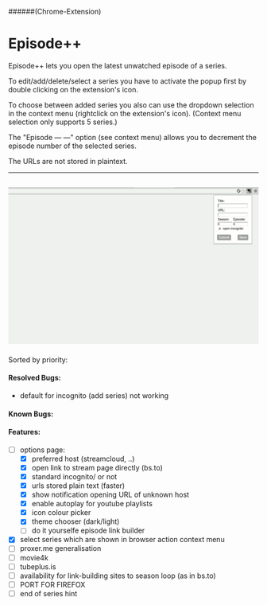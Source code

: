 ######(Chrome-Extension)
# Episode++

Episode++ lets you open the latest unwatched episode of a series.
<!-- detailed description
that can be found on one of the following supported domains:
* netflix (experimental: enter url from first episode)
* youtube playlists
* kinox
* bs.to
* animehaven.org (experimental)
* proxer.me
-->

To edit/add/delete/select a series you have to activate the popup first by double clicking on the extension's icon.

To choose between added series you also can use the dropdown selection in the context menu (rightclick on the extension's icon).
(Context menu selection only supports 5 series.)

The "Episode — —" option (see context menu) allows you to decrement the episode number of the selected series.

The URLs are not stored in plaintext.

<!-- detailed description
Disclaimer:
Please make sure that the usage of the supported web sites is allowed in your country if you want to use this extension. I don't support illegal use of any services in any kind.
-->

---
![Tutorial](https://raw.githubusercontent.com/alt-13/Episode/master/Tutorial.gif)
---

Sorted by priority:
<!--
## TODOs:
* 5$ for dev acc
-->
#### Resolved Bugs:
* default for incognito (add series) not working

#### Known Bugs:
<!--
#### Issues:
* test fragments with options
* context menu update too often?
* storage access reduction?
-->

#### Features:
* [ ] options page:
  * [x] preferred host (streamcloud, ..)
  * [x] open link to stream page directly (bs.to)
  * [x] standard incognito/ or not
  * [x] urls stored plain text (faster)
  * [x] show notification opening URL of unknown host
  * [x] enable autoplay for youtube playlists
  *	[x] icon colour picker
  * [x] theme chooser (dark/light)
  * [ ] do it yourselfe episode link builder
* [x] select series which are shown in browser action context menu
* [ ] proxer.me generalisation
* [ ] movie4k
* [ ] tubeplus.is
* [ ] availability for link-building sites to season loop (as in bs.to)
* [ ] PORT FOR FIREFOX
* [ ] end of series hint

<!--
* folder structure and play with embeded web player for *.<video-format> files
* generalize (delete empty path.split elements ("")) refactor background.js
* console easter egg (for hidden functions)
-->

